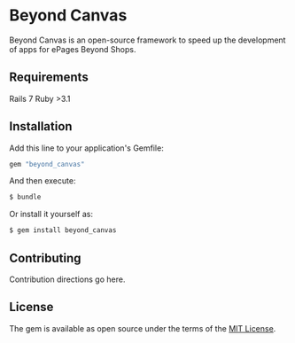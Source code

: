# Beyond Canvas

Beyond Canvas is an open-source framework to speed up the development of apps for ePages Beyond Shops.

## Requirements

Rails 7
Ruby >3.1

## Installation
Add this line to your application's Gemfile:

```ruby
gem "beyond_canvas"
```

And then execute:
```bash
$ bundle
```

Or install it yourself as:
```bash
$ gem install beyond_canvas
```

## Contributing
Contribution directions go here.

## License
The gem is available as open source under the terms of the [MIT License](https://opensource.org/licenses/MIT).
